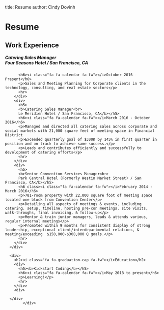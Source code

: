title: Resume
author: Cindy Dovinh

<div class="col-sm-8 rightpanel">
              <!-- Right Column -->
      <div>   
        <h1>Resume</h1>
        <h2><i class="fa fa-suitcase fa-fw w3-margin-right"></i>Work Experience</h2>
        <div>
          <h5>
          <b>Catering Sales Manager<br>
          Four Seasons Hotel / San Francisco, CA</b></h5>

          <h6><i class="fa fa-calendar fa-fw"></i>October 2016 - Present</h6>
          <p>Sales and Meeting Planning for Corporate clients in the technology, consulting, and real estate sectors</p>
          <hr>
        </div>
        <div>
          <h5>
          <b>Catering Sales Manager<br>
          Le Meridien Hotel / San Francisco, CA</b></h5>
          <h6><i class="fa fa-calendar fa-fw"></i>March 2016 - October 2016</h6>
          <p>Managed and directed all catering sales across corporate and social markets with 21,000 square feet of meeting space in Financial District
          <p>Exceeded quarterly goal of $300K by 145% in first quarter in position and on track to achieve same success.</p>
          <p>Leads and contributes efficiently and successfully to development of catering efforts</p>
          <hr>
        </div>
        <div>
          <h5>
          <b>Senior Convention Services Manager<br>
          Park Central Hotel (Formerly Westin Market Street) / San Francisco, CA</b></h5>
          <h6 class><i class="fa fa-calendar fa-fw"></i>February 2014 - March 2016</h6>
          <p>781-room property with 22,000 square foot of meeting space located one block from Convention Center</p>
          <p>Detailing all aspects of meetings & events, including catering, setup, timeline, hosting pre-con meetings, site visits, walk-throughs, final invoicing, & follow-up</p>
          <p>Mentor & train junior managers, leads & attends various, regular internal meetings</p>
          <p>Promoted within 9 months for consistent display of strong leadership, exceptional client/interdepartmental relations, & meeting/exceeding  $150,000-$300,000 Q goals.</p>
          <hr>
        </div>
      </div>

      <div>
        <h2><i class="fa fa-graduation-cap fa-fw"></i>Education</h2>
        <div>
          <h5><b>Kickstart Coding</b></h5>
          <h6><i class="fa fa-calendar fa-fw"></i>May 2018 to present</h6>
          <p>Learning!</p>
          <hr>
        </div>
        <div>

      </div>
            </div>
</div>
</div>
</div>
